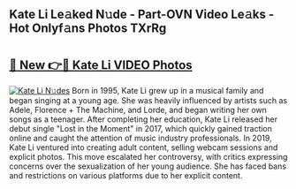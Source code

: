 ## Kate Li Le𝚊ked N𝚞de - Part-OVN Video Le𝚊ks - Hot Onlyf𝚊ns Photos TXrRg

# <h2><a href="http://ab94335.deff.icu/?id=Kate+Li">🔗 New 👉🔴 Kate Li VIDEO Photos</a></h2>

[![Kate Li N𝚞des](https://i.imgur.com/rIISA9y.gif)](http://ab94335.deff.icu/?id=Kate+Li)
Born in 1995, Kate Li grew up in a musical family and began singing at a young age. She was heavily influenced by artists such as Adele, Florence + The Machine, and Lorde, and began writing her own songs as a teenager. After completing her education, Kate Li released her debut single "Lost in the Moment" in 2017, which quickly gained traction online and caught the attention of music industry professionals. In 2019, Kate Li ventured into creating adult content, selling webcam sessions and explicit photos. This move escalated her controversy, with critics expressing concerns over the sexualization of her young audience. She has faced bans and restrictions on various platforms due to her explicit content.
